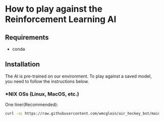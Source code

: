 # How to play against the Reinforcement Learning AI


## Requirements

- conda

## Installation

The AI is pre-trained on our environment. To play against a saved model, you need to follow the instructions below.


### *NIX OSs (Linux, MacOS, etc.)

One liner(Recommended):

```bash
curl -sL https://raw.githubusercontent.com/wmcgloin/air_hockey_bot/main/play/start_play.sh | bash
```
